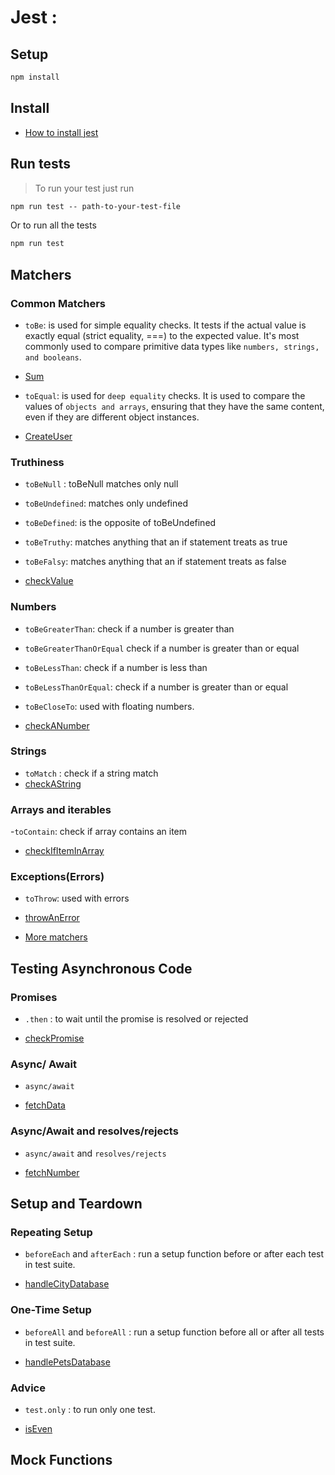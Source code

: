 # Jest :

## Setup

```Markdown
npm install
```

## Install

- [How to install jest](./install/README.md)

## Run tests

> To run your test just run

```Markdown
npm run test -- path-to-your-test-file
```

Or to run all the tests

```Markdown
npm run test
```

## Matchers

### Common Matchers

- `toBe`: is used for simple equality checks. It tests if the actual value is
  exactly equal (strict equality, ===) to the expected value. It's most commonly
  used to compare primitive data types like `numbers, strings, and booleans`.
- [Sum](./examples/example-1/sum.js)

- `toEqual`: is used for `deep equality` checks. It is used to compare the
  values of `objects and arrays`, ensuring that they have the same content, even
  if they are different object instances.
- [CreateUser](./examples/example-2/createUser.js)

### Truthiness

- `toBeNull` : toBeNull matches only null
- `toBeUndefined`: matches only undefined
- `toBeDefined`: is the opposite of toBeUndefined
- `toBeTruthy`: matches anything that an if statement treats as true
- `toBeFalsy`: matches anything that an if statement treats as false

- [checkValue](./examples/example-3/checkValue.js)

### Numbers

- `toBeGreaterThan`: check if a number is greater than
- `toBeGreaterThanOrEqual` check if a number is greater than or equal
- `toBeLessThan`: check if a number is less than
- `toBeLessThanOrEqual`: check if a number is greater than or equal
- `toBeCloseTo`: used with floating numbers.

- [checkANumber](./examples/example-4/multiplyTwoNumbers.js)

### Strings

- `toMatch` : check if a string match
- [checkAString](./examples/example-5/checkAString.js)

### Arrays and iterables

-`toContain`: check if array contains an item

- [checkIfItemInArray](./examples/example-6/checkIfItemInArray.js)

### Exceptions(Errors)

- `toThrow`: used with errors

- [throwAnError](./examples/example-7/throwAnError.js)

- [More matchers](https://jestjs.io/docs/expect)

## Testing Asynchronous Code

### Promises

- `.then` : to wait until the promise is resolved or rejected

- [checkPromise](./examples/example-8/checkPromise.js)

### Async/ Await

- `async/await`

- [fetchData](./examples/example-9/fetchData.js)

### Async/Await and resolves/rejects

- `async/await` and `resolves/rejects`

- [fetchNumber](./examples/example-10/fetchNumber.js)

## Setup and Teardown

### Repeating Setup

- `beforeEach` and `afterEach` : run a setup function before or after each test
  in test suite.

- [handleCityDatabase](./examples/example-11/handleCityDatabase.js)

### One-Time Setup

- `beforeAll` and `beforeAll` : run a setup function before all or after all
  tests in test suite.

- [handlePetsDatabase](./examples/example-12/handlePetsDatabase.js)

### Advice

- `test.only` : to run only one test.

- [isEven](./examples/example-13/isEven.js)

## Mock Functions
